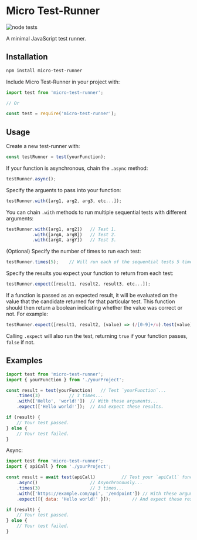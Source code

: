 # Micro Test-Runner

![node tests](https://github.com/gigabyte5671/micro-test-runner/actions/workflows/node-tests.yml/badge.svg?branch=main)

A minimal JavaScript test runner.

## Installation

```bash
npm install micro-test-runner
```

Include Micro Test-Runner in your project with:
```javascript
import test from 'micro-test-runner';

// Or

const test = require('micro-test-runner');
```

## Usage

Create a new test-runner with:
```javascript
const testRunner = test(yourFunction);
```

If your function is asynchronous, chain the `.async` method:
```javascript
testRunner.async();
```

Specify the arguents to pass into your function:
```javascript
testRunner.with([arg1, arg2, arg3, etc...]);
```

You can chain `.with` methods to run multiple sequential tests with different arguments:
```javascript
testRunner.with([arg1, arg2])	// Test 1.
          .with([argA, argB])	// Test 2.
          .with([argX, argY])	// Test 3.
```

(Optional) Specify the number of times to run each test:
```javascript
testRunner.times(5);	// Will run each of the sequential tests 5 times.
```

Specify the results you expect your function to return from each test:
```javascript
testRunner.expect([result1, result2, result3, etc...]);
```
If a function is passed as an expected result, it will be evaluated on the value that the candidate returned for that particular test. This function should then return a boolean indicating whether the value was correct or not. For example:
```javascript
testRunner.expect([result1, result2, (value) => (/[0-9]+/u).test(value)]);
```
Calling `.expect` will also run the test, returning `true` if your function passes, `false` if not.

## Examples

```javascript
import test from 'micro-test-runner';
import { yourFunction } from './yourProject';

const result = test(yourFunction)	// Test `yourFunction`...
	.times(3)			// 3 times...
	.with(['Hello', 'world!'])	// With these arguments...
	.expect(['Hello world!']);	// And expect these results.

if (result) {
	// Your test passed.
} else {
	// Your test failed.
}
```

Async:

```javascript
import test from 'micro-test-runner';
import { apiCall } from './yourProject';

const result = await test(apiCall)			// Test your `apiCall` function...
	.async()					// Asynchronously...
	.times(3)					// 3 times...
	.with(['https://example.com/api', '/endpoint'])	// With these arguments...
	.expect([{ data: 'Hello world!' }]);		// And expect these results.

if (result) {
	// Your test passed.
} else {
	// Your test failed.
}
```
